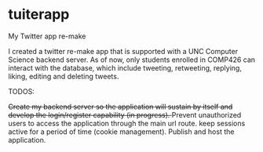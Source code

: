 # tuiterapp
My Twitter app re-make


I created a twitter re-make app that is supported with a UNC Computer Science backend server. As of now, only students enrolled in COMP426 can interact with the database, which include tweeting, retweeting, replying, liking, editing and deleting tweets. 


TODOS:

<del>Create my backend server so the application will sustain by itself and develop the login/register capability (in progress). </del>
Prevent unauthorized users to access the application through the main url route.
keep sessions active for a period of time (cookie management).
Publish and host the application.
